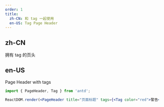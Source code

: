```yaml
---
order: 1
title:
  zh-CN: 和 tag 一起使用
  en-US: Tag Page Header
---
```


## zh-CN

拥有 tag 的页头

## en-US

Page Header with tags

```jsx
import { PageHeader, Tag } from 'antd';

ReactDOM.render(<PageHeader title="页面标题" tags={<Tag color="red">警告</Tag>} />, mountNode);
```
